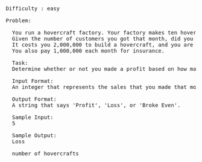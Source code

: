 <pre>
Difficulty : easy

Problem:

  You run a hovercraft factory. Your factory makes ten hovercrafts in a month. 
  Given the number of customers you got that month, did you make a profit? 
  It costs you 2,000,000 to build a hovercraft, and you are selling them for 3,000,000. 
  You also pay 1,000,000 each month for insurance.

  Task: 
  Determine whether or not you made a profit based on how many of the ten hovercrafts you were able to sell that month.

  Input Format: 
  An integer that represents the sales that you made that month.

  Output Format: 
  A string that says 'Profit', 'Loss', or 'Broke Even'.

  Sample Input: 
  5

  Sample Output: 
  Loss

  number of hovercrafts

</pre>
